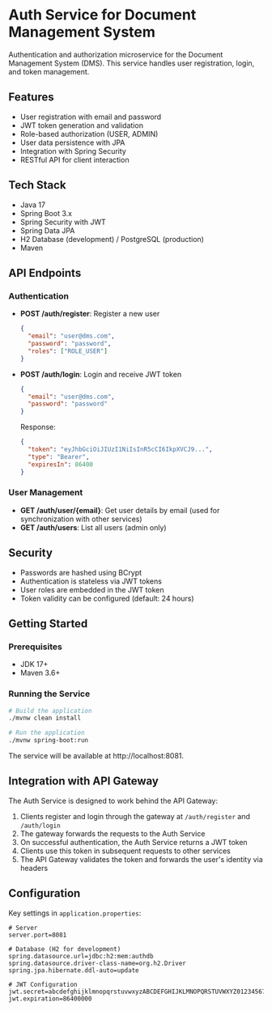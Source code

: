 # Auth Service for Document Management System

Authentication and authorization microservice for the Document Management System (DMS). This service handles user registration, login, and token management.

## Features

- User registration with email and password
- JWT token generation and validation
- Role-based authorization (USER, ADMIN)
- User data persistence with JPA
- Integration with Spring Security
- RESTful API for client interaction

## Tech Stack

- Java 17
- Spring Boot 3.x
- Spring Security with JWT
- Spring Data JPA
- H2 Database (development) / PostgreSQL (production)
- Maven

## API Endpoints

### Authentication

- **POST /auth/register**: Register a new user
  ```json
  {
    "email": "user@dms.com",
    "password": "password",
    "roles": ["ROLE_USER"]
  }
  ```

- **POST /auth/login**: Login and receive JWT token
  ```json
  {
    "email": "user@dms.com",
    "password": "password"
  }
  ```
  Response:
  ```json
  {
    "token": "eyJhbGciOiJIUzI1NiIsInR5cCI6IkpXVCJ9...",
    "type": "Bearer",
    "expiresIn": 86400
  }
  ```

### User Management

- **GET /auth/user/{email}**: Get user details by email (used for synchronization with other services)
- **GET /auth/users**: List all users (admin only)

## Security

- Passwords are hashed using BCrypt
- Authentication is stateless via JWT tokens
- User roles are embedded in the JWT token
- Token validity can be configured (default: 24 hours)

## Getting Started

### Prerequisites

- JDK 17+
- Maven 3.6+

### Running the Service

```bash
# Build the application
./mvnw clean install

# Run the application
./mvnw spring-boot:run
```

The service will be available at http://localhost:8081.

## Integration with API Gateway

The Auth Service is designed to work behind the API Gateway:

1. Clients register and login through the gateway at `/auth/register` and `/auth/login`
2. The gateway forwards the requests to the Auth Service
3. On successful authentication, the Auth Service returns a JWT token
4. Clients use this token in subsequent requests to other services
5. The API Gateway validates the token and forwards the user's identity via headers

## Configuration

Key settings in `application.properties`:

```properties
# Server
server.port=8081

# Database (H2 for development)
spring.datasource.url=jdbc:h2:mem:authdb
spring.datasource.driver-class-name=org.h2.Driver
spring.jpa.hibernate.ddl-auto=update

# JWT Configuration
jwt.secret=abcdefghijklmnopqrstuvwxyzABCDEFGHIJKLMNOPQRSTUVWXYZ0123456789
jwt.expiration=86400000
```

